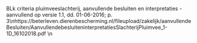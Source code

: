 BLk criteria pluimveeslachterij, aanvullende besluiten en interpretaties - aanvullend op versie 1.1, dd. 01-06-2016; p. 3\nhttps://beterleven.dierenbescherming.nl/fileupload/zakelijk/aanvullendeBesluiten/AanvullendebesluiteninterpretatiesSlachterijPluimvee_1-1D_16102018.pdf \n
